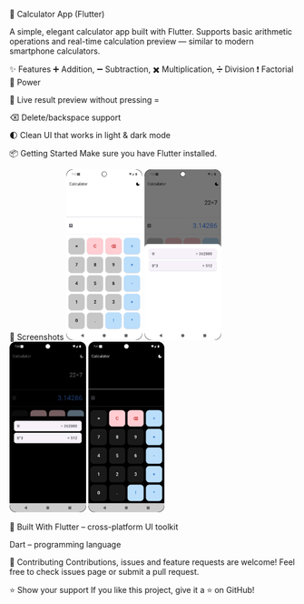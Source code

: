 📱 Calculator App (Flutter)

A simple, elegant calculator app built with Flutter.
Supports basic arithmetic operations and real-time calculation preview — similar to modern smartphone calculators.

✨ Features
➕ Addition, ➖ Subtraction, ✖️ Multiplication, ➗ Division ❗ Factorial 🔼 Power

🔄 Live result preview without pressing =

⌫ Delete/backspace support

🌓 Clean UI that works in light & dark mode

📦 Getting Started
Make sure you have Flutter installed.

📸 Screenshots
<img alt="Screenshot_20250712_191508.png" height="300" src="screenshots/Screenshot_20250712_191508.png"/>
<img alt="Screenshot_20250712_192015.png" height="300" src="screenshots/Screenshot_20250712_192015.png"/>
<img alt="Screenshot_20250712_192037.png" height="300" src="screenshots/Screenshot_20250712_192037.png"/>
<img alt="Screenshot_20250712_194154.png" height="300" src="screenshots/Screenshot_20250712_194154.png"/>


🚀 Built With
Flutter – cross-platform UI toolkit

Dart – programming language

🤝 Contributing
Contributions, issues and feature requests are welcome!
Feel free to check issues page or submit a pull request.

⭐️ Show your support
If you like this project, give it a ⭐️ on GitHub!
